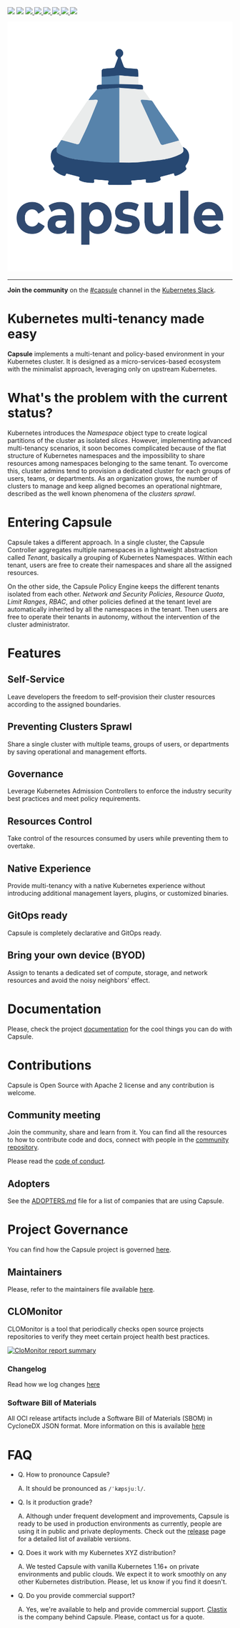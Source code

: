 
<p align="left">
  <img src="https://img.shields.io/github/license/clastix/capsule"/>
  <img src="https://img.shields.io/github/go-mod/go-version/clastix/capsule"/>
  <a href="https://github.com/projectcapsule/capsule/releases">
    <img src="https://img.shields.io/github/v/release/clastix/capsule"/>
  </a>
  <a href="https://charmhub.io/capsule-k8s">
    <img src="https://charmhub.io/capsule-k8s/badge.svg"/>
  </a>
  <a href="https://www.bestpractices.dev/projects/5601">
    <img src="https://www.bestpractices.dev/projects/5601/badge"/>
  </a>
  <a href="https://api.securityscorecards.dev/projects/github.com/projectcapsule/capsule/badge">
    <img src="https://api.securityscorecards.dev/projects/github.com/projectcapsule/capsule/badge"/>
  </a>
  <a href="https://artifacthub.io/packages/search?repo=projectcapsule">
    <img src="https://img.shields.io/endpoint?url=https://artifacthub.io/badge/repository/projectcapsule"/>
  </a>
  <a href="https://app.fossa.com/projects/git%2Bgithub.com%2Fprojectcapsule%2Fcapsule?ref=badge_shield&issueType=license" alt="FOSSA Status">
    <img src="https://app.fossa.com/api/projects/git%2Bgithub.com%2Fprojectcapsule%2Fcapsule.svg?type=shield&issueType=license"/>
  </a>
</p>

<p align="center">
  <img src="assets/logo/capsule.svg" height=560 />
</p>

---

**Join the community** on the [#capsule](https://kubernetes.slack.com/archives/C03GETTJQRL) channel in the [Kubernetes Slack](https://slack.k8s.io/).

# Kubernetes multi-tenancy made easy

**Capsule** implements a multi-tenant and policy-based environment in your Kubernetes cluster. It is designed as a micro-services-based ecosystem with the minimalist approach, leveraging only on upstream Kubernetes.

# What's the problem with the current status?

Kubernetes introduces the _Namespace_ object type to create logical partitions of the cluster as isolated *slices*. However, implementing advanced multi-tenancy scenarios, it soon becomes complicated because of the flat structure of Kubernetes namespaces and the impossibility to share resources among namespaces belonging to the same tenant. To overcome this, cluster admins tend to provision a dedicated cluster for each groups of users, teams, or departments. As an organization grows, the number of clusters to manage and keep aligned becomes an operational nightmare, described as the well known phenomena of the _clusters sprawl_.

# Entering Capsule

Capsule takes a different approach. In a single cluster, the Capsule Controller aggregates multiple namespaces in a lightweight abstraction called _Tenant_, basically a grouping of Kubernetes Namespaces. Within each tenant, users are free to create their namespaces and share all the assigned resources.

On the other side, the Capsule Policy Engine keeps the different tenants isolated from each other. _Network and Security Policies_, _Resource Quota_, _Limit Ranges_, _RBAC_, and other policies defined at the tenant level are automatically inherited by all the namespaces in the tenant. Then users are free to operate their tenants in autonomy, without the intervention of the cluster administrator.

# Features

## Self-Service

Leave developers the freedom to self-provision their cluster resources according to the assigned boundaries.

## Preventing Clusters Sprawl

Share a single cluster with multiple teams, groups of users, or departments by saving operational and management efforts.

## Governance

Leverage Kubernetes Admission Controllers to enforce the industry security best practices and meet policy requirements.

## Resources Control

Take control of the resources consumed by users while preventing them to overtake.

## Native Experience

Provide multi-tenancy with a native Kubernetes experience without introducing additional management layers, plugins, or customized binaries.

## GitOps ready

Capsule is completely declarative and GitOps ready.

## Bring your own device (BYOD)

Assign to tenants a dedicated set of compute, storage, and network resources and avoid the noisy neighbors' effect.

# Documentation

Please, check the project [documentation](https://projectcapsule.dev) for the cool things you can do with Capsule.

# Contributions

Capsule is Open Source with Apache 2 license and any contribution is welcome.

## Community meeting

Join the community, share and learn from it. You can find all the resources to how to contribute code and docs, connect with people in the [community repository](https://github.com/projectcapsule/capsule-community).

Please read the [code of conduct](CODE_OF_CONDUCT.md).

## Adopters

See the [ADOPTERS.md](ADOPTERS.md) file for a list of companies that are using Capsule.

# Project Governance

You can find how the Capsule project is governed [here](https://projectcapsule.dev/project/governance/).

## Maintainers

Please, refer to the maintainers file available [here](.github/maintainers.yaml).

## CLOMonitor

CLOMonitor is a tool that periodically checks open source projects repositories to verify they meet certain project health best practices.

[![CloMonitor report summary](https://clomonitor.io/api/projects/cncf/capsule/report-summary?theme=light)](https://clomonitor.io/projects/cncf/capsule)

### Changelog

Read how we log changes [here](CHANGELOG.md)

### Software Bill of Materials

All OCI release artifacts include a Software Bill of Materials (SBOM) in CycloneDX JSON format. More information on this is available [here](SECURITY.md#software-bill-of-materials-sbom)

# FAQ

- Q. How to pronounce Capsule?

  A. It should be pronounced as `/ˈkæpsjuːl/`.

- Q. Is it production grade?

  A. Although under frequent development and improvements, Capsule is ready to be used in production environments as currently, people are using it in public and private deployments. Check out the [release](https://github.com/projectcapsule/capsule/releases) page for a detailed list of available versions.

- Q. Does it work with my Kubernetes XYZ distribution?

  A. We tested Capsule with vanilla Kubernetes 1.16+ on private environments and public clouds. We expect it to work smoothly on any other Kubernetes distribution. Please, let us know if you find it doesn't.

- Q. Do you provide commercial support?

  A. Yes, we're available to help and provide commercial support. [Clastix](https://clastix.io) is the company behind Capsule. Please, contact us for a quote.
